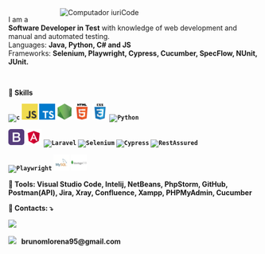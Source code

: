 <img src="https://raw.githubusercontent.com/MicaelliMedeiros/micaellimedeiros/master/image/computer-illustration.png" min-width="400px" max-width="400px" width="400px" align="right" alt="Computador iuriCode">

<p align="left"> 
   I am a <strong>Software Developer in Test</strong> with knowledge of web development and manual and automated testing.<br>
   Languages: <strong> Java, Python, C# and JS </strong><br>
   Frameworks: <strong> Selenium, Playwright, Cypress, Cucumber, SpecFlow, NUnit, JUnit.<strong> 
</p>
<br>
<p align="left">
<strong>🚀 Skills</strong>

<code><img height="32" src="https://cdn.iconscout.com/icon/free/png-256/php-27-226042.png" alt="c"/></code>
<code><img height="32" src="https://raw.githubusercontent.com/github/explore/80688e429a7d4ef2fca1e82350fe8e3517d3494d/topics/javascript/javascript.png" alt="Javascript"/></code>
<code><img height="32" src="https://raw.githubusercontent.com/github/explore/80688e429a7d4ef2fca1e82350fe8e3517d3494d/topics/typescript/typescript.png" alt="Typescript"/></code>
<code><img height="32" src="https://raw.githubusercontent.com/github/explore/80688e429a7d4ef2fca1e82350fe8e3517d3494d/topics/nodejs/nodejs.png" alt="Nodejs"/></code>
<code><img height="32" src="https://raw.githubusercontent.com/github/explore/80688e429a7d4ef2fca1e82350fe8e3517d3494d/topics/html/html.png" alt="HTML5"/></code>
<code><img height="32" src="https://raw.githubusercontent.com/github/explore/80688e429a7d4ef2fca1e82350fe8e3517d3494d/topics/css/css.png" alt="CSS"/></code>
<code><img height="32" src="https://www.vhv.rs/dpng/d/442-4428823_python-logo-hd-png-download.png" alt="Python"/></code><br>

<code><img height="32" src="https://raw.githubusercontent.com/github/explore/80688e429a7d4ef2fca1e82350fe8e3517d3494d/topics/bootstrap/bootstrap.png" alt="Bootstrap"/></code>
<code><img height="32" src="https://raw.githubusercontent.com/github/explore/80688e429a7d4ef2fca1e82350fe8e3517d3494d/topics/angular/angular.png" alt="Angular"/></code>
<code><img height="32" src="https://tse1.mm.bing.net/th?id=OIP.lNxp60aHYejc9EjnScUDHgAAAA&pid=Api&P=0&w=300&h=300" alt="Laravel"/></code>
<code><img height="32" src="https://seeklogo.com/images/S/selenium-logo-DB9103D7CF-seeklogo.com.png" alt="Selenium"/></code>
<code><img height="32" src="https://blog.knoldus.com/wp-content/uploads/2021/05/cypress-io-logo-social-share-8fb8a1db3cdc0b289fad927694ecb415-1.png" alt="Cypress"/></code>
<code><img height="32" src="https://miro.medium.com/max/400/1*dbeTcEaIPgyZZ6aaC519RQ.png" alt="RestAssured"/></code>
   
<code><img height="32" src="https://pbs.twimg.com/profile_images/1318604600677527552/stk8sqYZ_400x400.png" alt="Playwright"/></code>
<code><img height="32" src="https://raw.githubusercontent.com/github/explore/80688e429a7d4ef2fca1e82350fe8e3517d3494d/topics/mysql/mysql.png" alt="MySQL"/></code>
<code><img height="32" src="https://raw.githubusercontent.com/github/explore/80688e429a7d4ef2fca1e82350fe8e3517d3494d/topics/mongodb/mongodb.png" alt="MongoDB"/></code>

</p>

<p align="left">
  💼 Tools: <strong> Visual Studio Code, Intelij, NetBeans, PhpStorm, GitHub, Postman(API), Jira, Xray, Confluence, Xampp, PHPMyAdmin, Cucumber</strong>
</p>

<p align="left">
  💌 Contacts: ⤵️
</p>

<p align="left">

  <a href="https://www.linkedin.com/in/bruno-lorena-803b57195/" alt="Linkedin">
  <img src="https://img.shields.io/badge/-Linkedin-0e76a8?style=flat-square&logo=Linkedin&logoColor=white&link=LINK-DO-SEU-LINKEDIN"/></a>
  &nbsp; 
  <p>
  <img height="28" src="https://w7.pngwing.com/pngs/376/601/png-transparent-gmail-logo-inbox-by-gmail-icon-email-google-contacts-gmail-logo-angle-text-heart-thumbnail.png"/>
  &nbsp; brunomlorena95@gmail.com</p>
</p>
